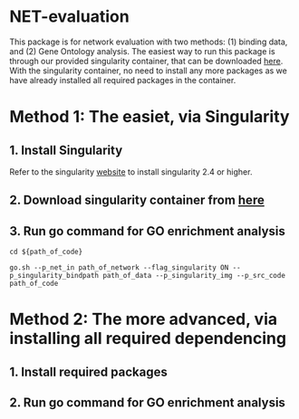 # NET-evaluation
This package is for network evaluation with two methods: (1) binding data, and (2) Gene Ontology analysis. The easiest way to run this package is through our provided singularity container, that can be downloaded [here](http:/). With the singularity container, no need to install any more packages as we have already installed all required packages in the container. 

# Method 1: The easiet, via Singularity
## 1. Install Singularity
Refer to the singularity [website](https://singularity.lbl.gov/install-linux) to install singularity 2.4 or higher.
## 2. Download singularity container from [here]()
## 3. Run go command for GO enrichment analysis
`cd ${path_of_code}`

`go.sh --p_net_in path_of_network --flag_singularity ON --p_singularity_bindpath path_of_data --p_singularity_img --p_src_code path_of_code ` 

# Method 2: The more advanced, via installing all required dependencing
## 1. Install required packages
## 2. Run go command for GO enrichment analysis

